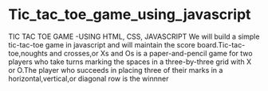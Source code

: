 # Tic_tac_toe_game_using_javascript
TIC TAC TOE GAME -USING HTML, CSS, JAVASCRIPT
We will build a simple tic-tac-toe game in javascript and will maintain the score board.Tic-tac-toe,noughts and
crosses,or Xs and Os is a paper-and-pencil game for two players who take turns marking the spaces in a
three-by-three grid with X or O.The player who succeeds in placing three of their marks in a
horizontal,vertical,or diagonal row is the winnner
